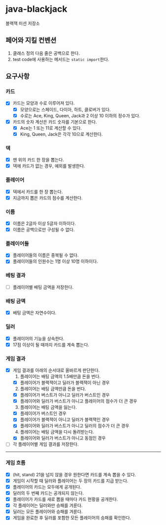 # java-blackjack

블랙잭 미션 저장소

## 페어와 지킬 컨벤션
1. 클래스 정의 다음 줄은 공백으로 한다.
2. test code에 사용하는 메서드는 `static import`한다.

## 요구사항
### 카드
- [x] 카드는 모양과 수로 이루어져 있다.
  - [x] 모양으로는 스페이드, 다이아, 하트, 클로버가 있다.
  - [x] 수로는 Ace, King, Queen, Jack과 2 이상 10 이하의 정수가 있다.
- [x] 카드의 숫자 계산은 카드 숫자를 기본으로 한다.
  - [x] Ace는 1 또는 11로 계산할 수 있다.
  - [x] King, Queen, Jack은 각각 10으로 계산한다.
  
### 덱
- [x] 맨 위의 카드 한 장을 뽑는다.
- [x] 덱에 카드가 없는 경우, 예외를 발생한다.

### 플레이어
- [x] 덱에서 카드를 한 장 뽑는다.
- [x] 지금까지 뽑은 카드의 점수를 계산한다.

### 이름
- [x] 이름은 2글자 이상 5글자 이하이다.
- [x] 이름은 공백으로만 구성될 수 없다.

### 플레이어들
- [x] 플레이어들의 이름은 중복될 수 없다.
- [x] 플레이어들의 인원수는 1명 이상 10명 이하이다.

### 베팅 결과
- [ ] 플레이어별 배팅 금액을 저장한다.

### 배팅 금액
- [x] 배팅 금액은 자연수이다.

### 딜러
- [x] 플레이어의 기능을 상속한다.
- [x] 17점 이상이 될 때까지 카드를 계속 뽑는다.

### 게임 결과
- [x] 게임 결과를 아래의 순서대로 올바르게 판단한다.
  1. 플레이어는 배팅 금액의 1.5배만큼 돈을 번다.
  - [x] 플레이어가 블랙잭이고 딜러가 블랙잭이 아닌 경우
  2. 플레이어는 배팅 금액만큼 돈을 번다.
  - [x] 플레이어가 버스트가 아니고 딜러가 버스트인 경우
  - [x] 플레이어와 딜러가 버스트가 아니고 플레이어의 점수가 더 큰 경우
  3. 플레이어는 배팅 금액을 잃는다.
  - [x] 플레이어가 버스트인 경우
  - [x] 플레이어가 블랙잭이 아니고 딜러가 블랙잭인 경우
  - [x] 플레이어와 딜러가 버스트가 아니고 딜러의 점수가 더 큰 경우
  4. 플레이어는 배팅 금액을 다시 돌려받는다.
  - [x] 플레이어와 딜러가 버스트가 아니고 동점인 경우
- [ ] 각 플레이어별 게임 결과를 저장한다.

---

### 게임 흐름
- [x] (hit, stand) 21을 넘지 않을 경우 원한다면 카드를 계속 뽑을 수 있다.
- [x] 게임이 시작할 때 딜러와 플레이어는 두 장의 카드를 지급 받는다.
- [x] 플레이어의 카드는 모두에게 공개된다.
- [x] 딜러의 두 번째 카드는 공개되지 않는다.
- [x] 플레이어가 카드를 새로 뽑을 때마다 카드 현황을 공개한다.
- [x] 각 플레이어는 딜러와만 승패를 겨룬다.
- [x] 딜러는 모든 플레이어와 승패를 겨룬다.
- [x] 게임을 완료한 후 딜러를 포함한 모든 플레이어의 승패를 확인한다.

